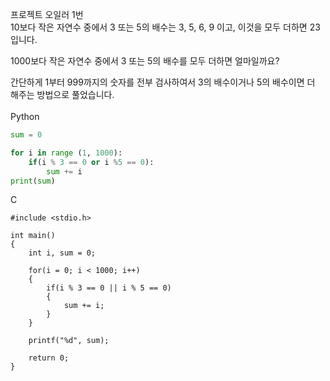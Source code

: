 프로젝트 오일러 1번<br>
10보다 작은 자연수 중에서 3 또는 5의 배수는 3, 5, 6, 9 이고, 이것을 모두 더하면 23입니다.

1000보다 작은 자연수 중에서 3 또는 5의 배수를 모두 더하면 얼마일까요?

간단하게 1부터 999까지의 숫자를 전부 검사하여서 3의 배수이거나 5의 배수이면 더 해주는 방법으로 풀었습니다.<br><br>
Python
```python
sum = 0

for i in range (1, 1000):
	if(i % 3 == 0 or i %5 == 0):
		sum += i
print(sum)
```
C
```
#include <stdio.h>

int main()
{
	int i, sum = 0;
	
	for(i = 0; i < 1000; i++)
	{
		if(i % 3 == 0 || i % 5 == 0)
		{
			sum += i;
		}
	}
	
	printf("%d", sum);
	
	return 0;
}

```